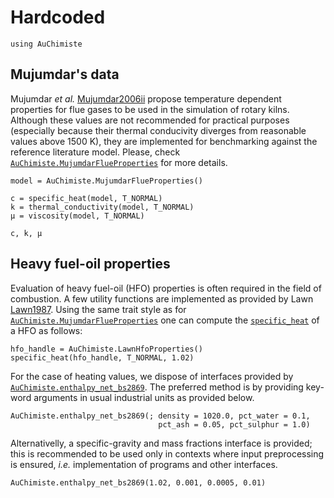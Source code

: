 # Hardcoded

```@setup getting-started-1
using AuChimiste
```

## Mujumdar's data

Mujumdar *et al.* [Mujumdar2006ii](@cite) propose temperature dependent properties for flue gases to be used in the simulation of rotary kilns. Although these values are not recommended for practical purposes (especially because their thermal conducivity diverges from reasonable values above 1500 K), they are implemented for benchmarking against the reference literature model. Please, check [`AuChimiste.MujumdarFlueProperties`](@ref) for more details.

```@example getting-started-1
model = AuChimiste.MujumdarFlueProperties()

c = specific_heat(model, T_NORMAL)
k = thermal_conductivity(model, T_NORMAL)
μ = viscosity(model, T_NORMAL)

c, k, μ
```

## Heavy fuel-oil properties

Evaluation of heavy fuel-oil (HFO) properties is often required in the field of combustion. A few utility functions are implemented as provided by Lawn [Lawn1987](@cite). Using the same trait style as for [`AuChimiste.MujumdarFlueProperties`](@ref) one can compute the [`specific_heat`](@ref) of a HFO as follows:

```@example getting-started-1
hfo_handle = AuChimiste.LawnHfoProperties()
specific_heat(hfo_handle, T_NORMAL, 1.02)
```

For the case of heating values, we dispose of interfaces provided by [`AuChimiste.enthalpy_net_bs2869`](@ref). The preferred method is by providing key-word arguments in usual industrial units as provided below.

```@example getting-started-1
AuChimiste.enthalpy_net_bs2869(; density = 1020.0, pct_water = 0.1, 
                                 pct_ash = 0.05, pct_sulphur = 1.0)
```

Alternativelly, a specific-gravity and mass fractions interface is provided; this is recommended to be used only in contexts where input preprocessing is ensured, *i.e.* implementation of programs and other interfaces.

```@example getting-started-1
AuChimiste.enthalpy_net_bs2869(1.02, 0.001, 0.0005, 0.01)
```

